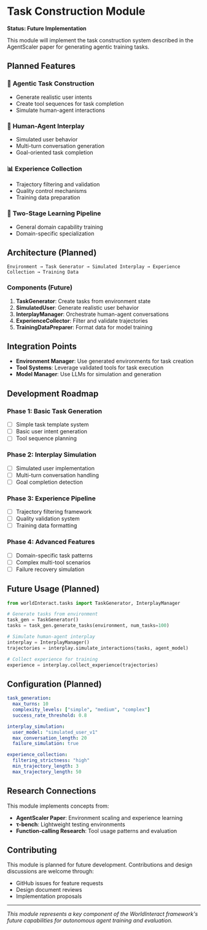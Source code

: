 # Task Construction Module

**Status: Future Implementation**

This module will implement the task construction system described in the AgentScaler paper for generating agentic training tasks.

## Planned Features

### 🎯 **Agentic Task Construction**
- Generate realistic user intents
- Create tool sequences for task completion
- Simulate human-agent interactions

### 🤖 **Human-Agent Interplay**
- Simulated user behavior
- Multi-turn conversation generation
- Goal-oriented task completion

### 📊 **Experience Collection**
- Trajectory filtering and validation
- Quality control mechanisms
- Training data preparation

### 🔄 **Two-Stage Learning Pipeline**
- General domain capability training
- Domain-specific specialization

## Architecture (Planned)

```
Environment → Task Generator → Simulated Interplay → Experience Collection → Training Data
```

### Components (Future)

1. **TaskGenerator**: Create tasks from environment state
2. **SimulatedUser**: Generate realistic user behavior
3. **InterplayManager**: Orchestrate human-agent conversations
4. **ExperienceCollector**: Filter and validate trajectories
5. **TrainingDataPreparer**: Format data for model training

## Integration Points

- **Environment Manager**: Use generated environments for task creation
- **Tool Systems**: Leverage validated tools for task execution
- **Model Manager**: Use LLMs for simulation and generation

## Development Roadmap

### Phase 1: Basic Task Generation
- [ ] Simple task template system
- [ ] Basic user intent generation
- [ ] Tool sequence planning

### Phase 2: Interplay Simulation
- [ ] Simulated user implementation
- [ ] Multi-turn conversation handling
- [ ] Goal completion detection

### Phase 3: Experience Pipeline
- [ ] Trajectory filtering framework
- [ ] Quality validation system
- [ ] Training data formatting

### Phase 4: Advanced Features
- [ ] Domain-specific task patterns
- [ ] Complex multi-tool scenarios
- [ ] Failure recovery simulation

## Future Usage (Planned)

```python
from worldInteract.tasks import TaskGenerator, InterplayManager

# Generate tasks from environment
task_gen = TaskGenerator()
tasks = task_gen.generate_tasks(environment, num_tasks=100)

# Simulate human-agent interplay
interplay = InterplayManager()
trajectories = interplay.simulate_interactions(tasks, agent_model)

# Collect experience for training
experience = interplay.collect_experience(trajectories)
```

## Configuration (Planned)

```yaml
task_generation:
  max_turns: 10
  complexity_levels: ["simple", "medium", "complex"]
  success_rate_threshold: 0.8

interplay_simulation:
  user_model: "simulated_user_v1"
  max_conversation_length: 20
  failure_simulation: true

experience_collection:
  filtering_strictness: "high"
  min_trajectory_length: 3
  max_trajectory_length: 50
```

## Research Connections

This module implements concepts from:
- **AgentScaler Paper**: Environment scaling and experience learning
- **τ-bench**: Lightweight testing environments
- **Function-calling Research**: Tool usage patterns and evaluation

## Contributing

This module is planned for future development. Contributions and design discussions are welcome through:
- GitHub issues for feature requests
- Design document reviews
- Implementation proposals

---

*This module represents a key component of the WorldInteract framework's future capabilities for autonomous agent training and evaluation.*

